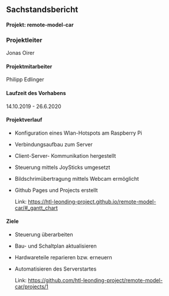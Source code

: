 ## Sachstandsbericht
#### Projekt: remote-model-car

### Projektleiter
Jonas Oirer

#### Projektmitarbeiter
Philipp Edlinger

#### Laufzeit des Vorhabens
14.10.2019 - 26.6.2020

#### Projektverlauf 


- Konfiguration eines Wlan-Hotspots am Raspberry Pi
- Verbindungsaufbau zum Server
- Client-Server- Kommunikation hergestellt
- Steuerung mittels JoySticks umgesetzt
- Bildschrimübertragung mittels Webcam ermöglicht
- Github Pages und Projects erstellt

   Link: https://htl-leonding-project.github.io/remote-model-car/#_gantt_chart

#### Ziele

- Steuerung überarbeiten
- Bau- und Schaltplan aktualisieren
- Hardwareteile reparieren bzw. erneuern
- Automatisieren des Serverstartes 

   Link: https://github.com/htl-leonding-project/remote-model-car/projects/1